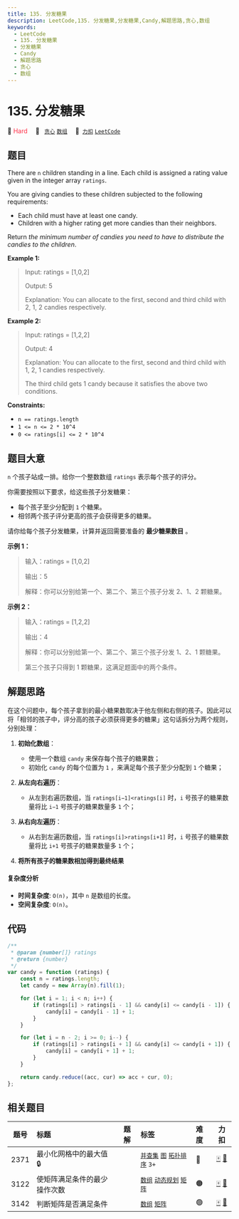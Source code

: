 ```yaml
---
title: 135. 分发糖果
description: LeetCode,135. 分发糖果,分发糖果,Candy,解题思路,贪心,数组
keywords:
  - LeetCode
  - 135. 分发糖果
  - 分发糖果
  - Candy
  - 解题思路
  - 贪心
  - 数组
---
```


# 135. 分发糖果

🔴 <font color=#ff334b>Hard</font>&emsp; 🔖&ensp; [`贪心`](/tag/greedy.md) [`数组`](/tag/array.md)&emsp; 🔗&ensp;[`力扣`](https://leetcode.cn/problems/candy) [`LeetCode`](https://leetcode.com/problems/candy)

## 题目

There are `n` children standing in a line. Each child is assigned a rating
value given in the integer array `ratings`.

You are giving candies to these children subjected to the following
requirements:

- Each child must have at least one candy.
- Children with a higher rating get more candies than their neighbors.

Return _the minimum number of candies you need to have to distribute the
candies to the children_.

**Example 1:**

> Input: ratings = [1,0,2]
>
> Output: 5
>
> Explanation: You can allocate to the first, second and third child with 2, 1, 2 candies respectively.

**Example 2:**

> Input: ratings = [1,2,2]
>
> Output: 4
>
> Explanation: You can allocate to the first, second and third child with 1, 2, 1 candies respectively.
>
> The third child gets 1 candy because it satisfies the above two conditions.

**Constraints:**

- `n == ratings.length`
- `1 <= n <= 2 * 10^4`
- `0 <= ratings[i] <= 2 * 10^4`

## 题目大意

`n` 个孩子站成一排。给你一个整数数组 `ratings` 表示每个孩子的评分。

你需要按照以下要求，给这些孩子分发糖果：

- 每个孩子至少分配到 `1` 个糖果。
- 相邻两个孩子评分更高的孩子会获得更多的糖果。

请你给每个孩子分发糖果，计算并返回需要准备的 **最少糖果数目** 。

**示例 1：**

> 输入：ratings = [1,0,2]
>
> 输出：5
>
> 解释：你可以分别给第一个、第二个、第三个孩子分发 2、1、2 颗糖果。

**示例 2：**

> 输入：ratings = [1,2,2]
>
> 输出：4
>
> 解释：你可以分别给第一个、第二个、第三个孩子分发 1、2、1 颗糖果。
>
> 第三个孩子只得到 1 颗糖果，这满足题面中的两个条件。

## 解题思路

在这个问题中，每个孩子拿到的最小糖果数取决于他左侧和右侧的孩子。因此可以将「相邻的孩子中，评分高的孩子必须获得更多的糖果」这句话拆分为两个规则，分别处理：

1. **初始化数组**：

   - 使用一个数组 `candy` 来保存每个孩子的糖果数；
   - 初始化 `candy` 的每个位置为 `1` ，来满足每个孩子至少分配到 `1` 个糖果；

2. **从左向右遍历**：

   - 从左到右遍历数组，当 `ratings[i−1]<ratings[i]` 时，`i` 号孩子的糖果数量将比 `i−1` 号孩子的糖果数量多 `1` 个；

3. **从右向左遍历**：

   - 从右到左遍历数组，当 `ratings[i]>ratings[i+1]` 时，`i` 号孩子的糖果数量将比 `i+1` 号孩子的糖果数量多 `1` 个；

4. **将所有孩子的糖果数相加得到最终结果**

#### 复杂度分析

- **时间复杂度**: `O(n)`，其中 `n` 是数组的长度。
- **空间复杂度**: `O(n)`。

## 代码

```javascript
/**
 * @param {number[]} ratings
 * @return {number}
 */
var candy = function (ratings) {
	const n = ratings.length;
	let candy = new Array(n).fill(1);

	for (let i = 1; i < n; i++) {
		if (ratings[i] > ratings[i - 1] && candy[i] <= candy[i - 1]) {
			candy[i] = candy[i - 1] + 1;
		}
	}

	for (let i = n - 2; i >= 0; i--) {
		if (ratings[i] > ratings[i + 1] && candy[i] <= candy[i + 1]) {
			candy[i] = candy[i + 1] + 1;
		}
	}

	return candy.reduce((acc, cur) => acc + cur, 0);
};
```

## 相关题目

<!-- prettier-ignore -->
| 题号 | 标题 | 题解 | 标签 | 难度 | 力扣 |
| :------: | :------ | :------: | :------ | :------ | :------: |
| 2371 | 最小化网格中的最大值 🔒 |  |  [`并查集`](/tag/union-find.md) [`图`](/tag/graph.md) [`拓扑排序`](/tag/topological-sort.md) `3+` | 🔴 | [🀄️](https://leetcode.cn/problems/minimize-maximum-value-in-a-grid) [🔗](https://leetcode.com/problems/minimize-maximum-value-in-a-grid) |
| 3122 | 使矩阵满足条件的最少操作次数 |  |  [`数组`](/tag/array.md) [`动态规划`](/tag/dynamic-programming.md) [`矩阵`](/tag/matrix.md) | 🟠 | [🀄️](https://leetcode.cn/problems/minimum-number-of-operations-to-satisfy-conditions) [🔗](https://leetcode.com/problems/minimum-number-of-operations-to-satisfy-conditions) |
| 3142 | 判断矩阵是否满足条件 |  |  [`数组`](/tag/array.md) [`矩阵`](/tag/matrix.md) | 🟢 | [🀄️](https://leetcode.cn/problems/check-if-grid-satisfies-conditions) [🔗](https://leetcode.com/problems/check-if-grid-satisfies-conditions) |
